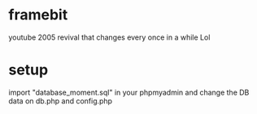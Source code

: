 # framebit
youtube 2005 revival that changes every once in a while Lol

# setup
import "database_moment.sql" in your phpmyadmin and change the DB data on db.php and config.php
